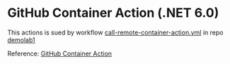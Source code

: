 # GitHub Container Action (.NET 6.0)

This actions is sued by workflow [call-remote-container-action.yml](https://github.com/oaviles/demolab1/blob/main/.github/workflows/call-remote-container-action.yml) in repo [demolab1](https://github.com/oaviles/demolab1)

Reference: [GitHub Container Action](https://docs.github.com/en/actions/creating-actions/creating-a-docker-container-action)
